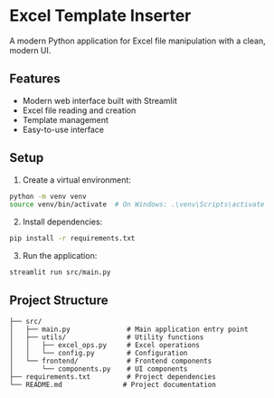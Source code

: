 # Excel Template Inserter

A modern Python application for Excel file manipulation with a clean, modern UI.

## Features

- Modern web interface built with Streamlit
- Excel file reading and creation
- Template management
- Easy-to-use interface

## Setup

1. Create a virtual environment:
```bash
python -m venv venv
source venv/bin/activate  # On Windows: .\venv\Scripts\activate
```

2. Install dependencies:
```bash
pip install -r requirements.txt
```

3. Run the application:
```bash
streamlit run src/main.py
```

## Project Structure

```
├── src/
│   ├── main.py              # Main application entry point
│   ├── utils/               # Utility functions
│   │   ├── excel_ops.py     # Excel operations
│   │   └── config.py        # Configuration
│   └── frontend/            # Frontend components
│       └── components.py    # UI components
├── requirements.txt         # Project dependencies
└── README.md               # Project documentation
``` 